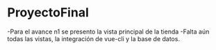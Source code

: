 # ProyectoFinal
-Para el avance n1 se presento la vista principal de la tienda
-Falta aún todas las vistas, la integración de vue-cli y la base de datos.
